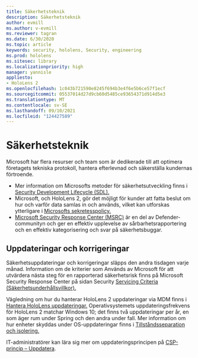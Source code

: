 ```yaml
---
title: Säkerhetsteknik
description: Säkerhetsteknik
author: evmill
ms.author: v-evmill
ms.reviewer: tagran
ms.date: 6/30/2020
ms.topic: article
keywords: security, hololens, Security, engineering
ms.prod: hololens
ms.sitesec: library
ms.localizationpriority: high
manager: yannisle
appliesto:
- HoloLens 2
ms.openlocfilehash: 1c043b721590e8245f694b3e4f6e5b6ce57f1ecf
ms.sourcegitcommit: 05537014d27d9cb60d5485ce93654371d914d5e3
ms.translationtype: MT
ms.contentlocale: sv-SE
ms.lasthandoff: 09/10/2021
ms.locfileid: "124427589"
---
```

# <a name="security-engineering"></a>Säkerhetsteknik

Microsoft har flera resurser och team som är dedikerade till att optimera företagets tekniska protokoll, hantera efterlevnad och säkerställa kundernas förtroende. 

  * Mer information om Microsofts metoder för säkerhetsutveckling finns i [Security Development Lifecycle (SDL).](https://www.microsoft.com/securityengineering/sdl)
  * Microsoft, och HoloLens 2, gör det möjligt för kunder att fatta beslut om hur och varför data samlas in och används, vilket kan utforskas ytterligare i [Microsofts sekretesspolicy.](https://privacy.microsoft.com/) 
  * [Microsoft Security Response Center (MSRC)](https://www.microsoft.com/msrc) är en del av Defender-communityn och ger en effektiv upplevelse av sårbarhetsrapportering och en effektiv kategorisering och svar på säkerhetsbuggar. 

## <a name="updates-and-patches"></a>Uppdateringar och korrigeringar

Säkerhetsuppdateringar och korrigeringar släpps den andra tisdagen varje månad. Information om de kriterier som Används av Microsoft för att utvärdera nästa steg för en rapporterad säkerhetsrisk finns på Microsoft Security Response Center på sidan Security [Servicing Criteria (Säkerhetsunderhållsvillkor).](https://www.microsoft.com/msrc/windows-security-servicing-criteria) 

Vägledning om hur du hanterar HoloLens 2 uppdateringar via MDM finns i [Hantera HoloLens uppdateringar.](hololens-updates.md) Operativsystemets uppdateringsfrekvens för HoloLens 2 matchar Windows 10; det finns två uppdateringar per år, en som äger rum under Spring och den andra under fall. Mer information om hur enheter skyddas under OS-uppdateringar finns i [Tillståndsseparation och isolering.](security-state-separation-isolation.md) 

IT-administratörer kan lära sig mer om uppdateringsprincipen på [CSP-princip – Uppdatera](/windows/client-management/mdm/policy-csp-update). 
